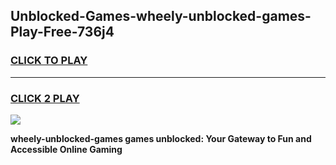 
## Unblocked-Games-wheely-unblocked-games-Play-Free-736j4
<h3>
<a href="https://premium76.site?title=wheely-unblocked-games&ref=21A">CLICK TO PLAY</a></h3>
<hr>

<h3>
<a href="https://premium76.site?title=wheely-unblocked-games&ref=21A">CLICK 2 PLAY</a>
  
</h3>

<a href="https://premium76.site?title=wheely-unblocked-games&ref=21A"><img src="https://clearcache.store/games.png"></a>


**wheely-unblocked-games games unblocked: Your Gateway to Fun and Accessible Online Gaming**
